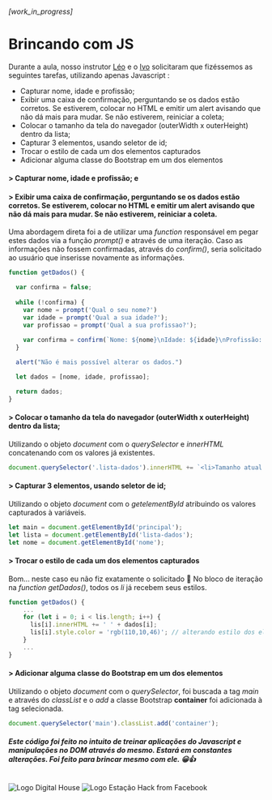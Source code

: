 ###### [work_in_progress]
# Brincando com JS

Durante a aula, nosso instrutor [Léo](https://github.com/carvalholeo) e o [Ivo](https://github.com/ivosoares) solicitaram que fizéssemos as seguintes tarefas, utilizando apenas Javascript :

- Capturar nome, idade e profissão;
- Exibir uma caixa de confirmação, perguntando se os dados estão corretos. Se estiverem, colocar no HTML e emitir um alert avisando que não dá mais para mudar. Se não estiverem, reiniciar a coleta;
- Colocar o tamanho da tela do navegador (outerWidth x outerHeight) dentro da lista;
- Capturar 3 elementos, usando seletor de id;
- Trocar o estilo de cada um dos elementos capturados
- Adicionar alguma classe do Bootstrap em um dos elementos
  

#### > Capturar nome, idade e profissão; e
#### > Exibir uma caixa de confirmação, perguntando se os dados estão corretos. Se estiverem, colocar no HTML e emitir um alert avisando que não dá mais para mudar. Se não estiverem, reiniciar a coleta.

Uma abordagem direta foi a de utilizar uma _function_ responsável em pegar estes dados via a função _prompt()_ e através de uma iteração. Caso as informações não fossem confirmadas, através do _confirm()_, seria solicitado ao usuário que inserisse novamente as informações.

```javascript
function getDados() {

  var confirma = false;
  
  while (!confirma) {
    var nome = prompt('Qual o seu nome?')
    var idade = prompt('Qual a sua idade?');
    var profissao = prompt('Qual a sua profissao?');
  
    var confirma = confirm(`Nome: ${nome}\nIdade: ${idade}\nProfissão: ${profissao}\n\nConfirma que os dados estão corretos?`);
  }

  alert("Não é mais possível alterar os dados.")

  let dados = [nome, idade, profissao];

  return dados;
}
```

#### > Colocar o tamanho da tela do navegador (outerWidth x outerHeight) dentro da lista;

Utilizando o objeto _document_ com o _querySelector_ e _innerHTML_ concatenando com os valores já existentes.

```javascript
document.querySelector('.lista-dados').innerHTML += `<li>Tamanho atual da tela: <strong>${windowWidth} x ${windowHeight}</li>`;
```

#### > Capturar 3 elementos, usando seletor de id;

Utilizando o objeto _document_ com o _getelementById_ atribuindo os valores capturados à variáveis.

```javascript
let main = document.getElementById('principal');
let lista = document.getElementById('lista-dados');
let nome = document.getElementById('nome');
```

#### > Trocar o estilo de cada um dos elementos capturados

Bom... neste caso eu não fiz exatamente o solicitado 😬
No bloco de iteração na _function getDados()_, todos os _li_ já recebem seus estilos.

```javascript
function getDados() {
    ...
    for (let i = 0; i < lis.length; i++) {
      lis[i].innerHTML += ' ' + dados[i];
      lis[i].style.color = 'rgb(110,10,46)'; // alterando estilo dos elementos
    }
    ...
}
```

#### > Adicionar alguma classe do Bootstrap em um dos elementos

Utilizando o objeto _document_ com o _querySelector_, foi buscada a tag _main_ e através do _classList_ e o _add_ a classe Bootstrap **container** foi adicionada à tag selecionada.

```javascript
document.querySelector('main').classList.add('container');
```

###### **Este código foi feito no intuito de treinar aplicações do Javascript e manipulações no DOM através do mesmo. Estará em constantes alterações. Foi feito para brincar mesmo com ele. 😀👍**

 <img src="https://avatars2.githubusercontent.com/u/13889417?s=280&v=4" alt="Logo Digital House">
 <img src="https://estacaohack.fb.com/wp-content/uploads/sites/55/2018/11/estacao-hack-logo.png" alt="Logo Estação Hack from Facebook">
